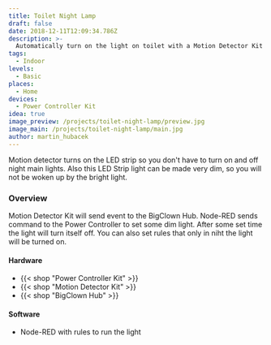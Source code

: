 ```yaml
---
title: Toilet Night Lamp
draft: false
date: 2018-12-11T12:09:34.786Z
description: >-
  Automatically turn on the light on toilet with a Motion Detector Kit in the night.
tags:
  - Indoor
levels:
  - Basic
places:
  - Home
devices:
  - Power Controller Kit
idea: true
image_preview: /projects/toilet-night-lamp/preview.jpg
image_main: /projects/toilet-night-lamp/main.jpg
author: martin_hubacek
---
```


Motion detector turns on the LED strip so you don't have to turn on and off night main lights. Also this LED Strip light can be made very dim, so you will not be woken up by the bright light.

### Overview

Motion Detector Kit will send event to the BigClown Hub. Node-RED sends command to the Power Controller to set some dim light. After some set time the light will turn itself off. You can also set rules that only in niht the light will be turned on.

#### Hardware

* {{< shop "Power Controller Kit" >}}
* {{< shop "Motion Detector Kit" >}}
* {{< shop "BigClown Hub" >}}

#### Software

* Node-RED with rules to run the light

